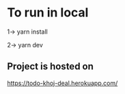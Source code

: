 # To run in local

1-> yarn install

2-> yarn dev

## Project is hosted on

https://todo-khoj-deal.herokuapp.com/

